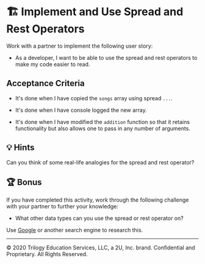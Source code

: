 # 🏗️ Implement and Use Spread and Rest Operators

Work with a partner to implement the following user story:

* As a developer, I want to be able to use the spread and rest operators to make my code easier to read.

## Acceptance Criteria

* It's done when I have copied the `songs` array using spread `...`.

* It's done when I have console logged the new array.

* It's done when I have modified the `addition` function so that it retains functionality but also allows one to pass in any number of arguments.

## 💡 Hints

Can you think of some real-life analogies for the spread and rest operator?

## 🏆 Bonus

If you have completed this activity, work through the following challenge with your partner to further your knowledge:

* What other data types can you use the spread or rest operator on?

Use [Google](https://www.google.com) or another search engine to research this.

---

© 2020 Trilogy Education Services, LLC, a 2U, Inc. brand. Confidential and Proprietary. All Rights Reserved.
